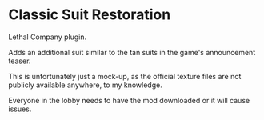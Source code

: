 # Classic Suit Restoration
Lethal Company plugin.

Adds an additional suit similar to the tan suits in the game's announcement teaser.

This is unfortunately just a mock-up, as the official texture files are not publicly available anywhere, to my knowledge.

Everyone in the lobby needs to have the mod downloaded or it will cause issues.